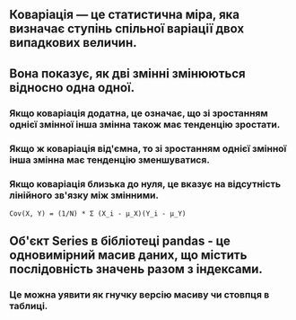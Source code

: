 ## Коваріація — це статистична міра, яка визначає ступінь спільної варіації двох випадкових величин.
## Вона показує, як дві змінні змінюються відносно одна одної.
### Якщо коваріація додатна, це означає, що зі зростанням однієї змінної інша змінна також має тенденцію зростати.
### Якщо ж коваріація від'ємна, то зі зростанням однієї змінної інша змінна має тенденцію зменшуватися.
### Якщо коваріація близька до нуля, це вказує на відсутність лінійного зв'язку між змінними.
`Cov(X, Y) = (1/N) * Σ (X_i - μ_X)(Y_i - μ_Y)`
## Об'єкт Series в бібліотеці pandas - це одновимірний масив даних, що містить послідовність значень разом з індексами.
### Це можна уявити як гнучку версію масиву чи стовпця в таблиці. 